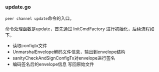 ### update.go

`peer channel update`命令的入口。

命令处理函数是update，首先通过 InitCmdFactory 进行初始化，后续流程如下。

* 读取configtx文件
* UnmarshalEnvelope解码文件信息，输出到envelope结构
* sanityCheckAndSignConfigTx对envelope进行签名
* 编码签名后的envelope信息
  写回原始文件



